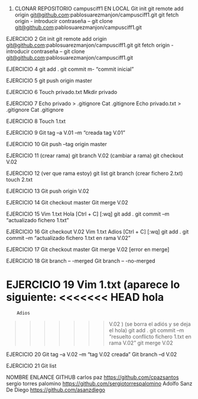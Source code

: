 1. CLONAR REPOSITORIO campusciff1 EN LOCAL
Git init
git remote add origin git@github.com:pablosuarezmanjon/campusciff1.git
git fetch origin  - introducir contraseña –
git clone git@github.com:pablosuarezmanjon/campusciff1.git

EJERCICIO 2
Git init
git remote add origin git@github.com:pablosuarezmanjon/campusciff1.git
git fetch origin  - introducir contraseña –
git clone git@github.com:pablosuarezmanjon/campusciff1.git

EJERCICIO 4
git add .
git commit m- “commit inicial”

EJERCICIO 5
git push origin master

EJERCICIO 6
Touch privado.txt
Mkdir privado

EJERCICIO 7
Echo privado > .gitignore
Cat .gitignore
Echo privado.txt > .gitignore
Cat .gitignore

EJERCICIO 8
Touch 1.txt

EJERCICIO 9
Git tag –a V.01 –m “creada tag V.01”

EJERCICIO 10
Git push –tag origin master

EJERCICIO 11
(crear rama)
git branch V.02
(cambiar a rama)
git checkout V.02

EJERCICIO 12
(ver que rama estoy)
git list 
git branch
(crear fichero 2.txt)
touch 2.txt

EJERCICIO 13
Git push origin V.02

EJERCICIO 14
Git checkout master
Git merge V.02


EJERCICIO 15
Vim 1.txt
	Hola [Ctrl + C]
	[:wq]
git add .
git commit –m “actualizado fichero 1.txt”

EJERCICIO 16
Git checkout V.02
Vim 1.txt
	Adios [Ctrl + C]
	[:wq]
git add .
git commit –m “actualizado fichero 1.txt en rama V.02”

EJERCICIO 17
Git checkout master
Git merge V.02
[error en merge]

EJERCICIO 18
Git branch – -merged
Git branch – -no-merged

EJERCICIO 19
Vim 1.txt
	(aparece lo siguiente:
		<<<<<<< HEAD
		hola
=======
		Adios
>>>>>>> V.02
)
(se borra el adiós y se deja el hola)
git add .
git commit –m “resuelto conflicto fichero 1.txt en rama V.02”
git merge V.02

EJERCICIO 20
Git tag –a V.02 –m “tag V.02 creada”
Git branch –d V.02

EJERCICIO 21
Git list

NOMBRE					ENLANCE GITHUB
carlos paz				https://github.com/cpazsantos
sergio torres palomino			https://github.com/sergiotorrespalomino
Adolfo Sanz De Diego			https://github.com/asanzdiego
